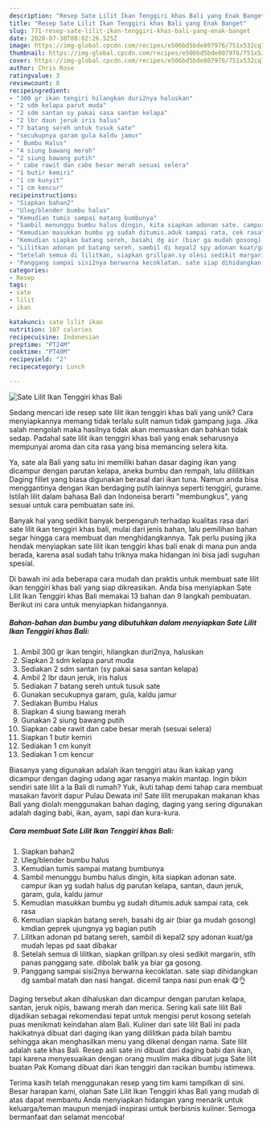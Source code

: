 ```yaml
---
description: "Resep Sate Lilit Ikan Tenggiri khas Bali yang Enak Banget"
title: "Resep Sate Lilit Ikan Tenggiri khas Bali yang Enak Banget"
slug: 771-resep-sate-lilit-ikan-tenggiri-khas-bali-yang-enak-banget
date: 2020-07-30T08:02:26.525Z
image: https://img-global.cpcdn.com/recipes/e506bd5bde807976/751x532cq70/sate-lilit-ikan-tenggiri-khas-bali-foto-resep-utama.jpg
thumbnail: https://img-global.cpcdn.com/recipes/e506bd5bde807976/751x532cq70/sate-lilit-ikan-tenggiri-khas-bali-foto-resep-utama.jpg
cover: https://img-global.cpcdn.com/recipes/e506bd5bde807976/751x532cq70/sate-lilit-ikan-tenggiri-khas-bali-foto-resep-utama.jpg
author: Chris Rose
ratingvalue: 3
reviewcount: 8
recipeingredient:
- "300 gr ikan tengiri hilangkan duri2nya haluskan"
- "2 sdm kelapa parut muda"
- "2 sdm santan sy pakai sasa santan kelapa"
- "2 lbr daun jeruk iris halus"
- "7 batang sereh untuk tusuk sate"
- "secukupnya garam gula kaldu jamur"
- " Bumbu Halus"
- "4 siung bawang merah"
- "2 siung bawang putih"
- " cabe rawit dan cabe besar merah sesuai selera"
- "1 butir kemiri"
- "1 cm kunyit"
- "1 cm kencur"
recipeinstructions:
- "Siapkan bahan2"
- "Uleg/blender bumbu halus"
- "Kemudian tumis sampai matang bumbunya"
- "Sambil menunggu bumbu halus dingin, kita siapkan adonan sate. campur ikan yg sudah halus dg parutan kelapa, santan, daun jeruk, garam, gula, kaldu jamur"
- "Kemudian masukkan bumbu yg sudah ditumis.aduk sampai rata, cek rasa"
- "Kemudian siapkan batang sereh, basahi dg air (biar ga mudah gosong) kmdian geprek ujungnya yg bagian putih"
- "Lilitkan adonan pd batang sereh, sambil di kepal2 spy adonan kuat/ga mudah lepas pd saat dibakar"
- "Setelah semua di lilitkan, siapkan grillpan.sy olesi sedikit margarin, stlh panas panggang sate. dibolak balik ya biar ga gosong."
- "Panggang sampai sisi2nya berwarna kecoklatan. sate siap dihidangkan dg sambal matah dan nasi hangat. dicemil tanpa nasi pun enak 😋👌"
categories:
- Resep
tags:
- sate
- lilit
- ikan

katakunci: sate lilit ikan 
nutrition: 107 calories
recipecuisine: Indonesian
preptime: "PT24M"
cooktime: "PT40M"
recipeyield: "2"
recipecategory: Lunch

---
```



![Sate Lilit Ikan Tenggiri khas Bali](https://img-global.cpcdn.com/recipes/e506bd5bde807976/751x532cq70/sate-lilit-ikan-tenggiri-khas-bali-foto-resep-utama.jpg)

Sedang mencari ide resep sate lilit ikan tenggiri khas bali yang unik? Cara menyiapkannya memang tidak terlalu sulit namun tidak gampang juga. Jika salah mengolah maka hasilnya tidak akan memuaskan dan bahkan tidak sedap. Padahal sate lilit ikan tenggiri khas bali yang enak seharusnya mempunyai aroma dan cita rasa yang bisa memancing selera kita.

Ya, sate ala Bali yang satu ini memiliki bahan dasar daging ikan yang dicampur dengan parutan kelapa, aneka bumbu dan rempah, lalu dililitkan Daging fillet yang biasa digunakan berasal dari ikan tuna. Namun anda bisa menggantinya dengan ikan berdaging putih lainnya seperti tenggiri, gurame. Istilah lilit dalam bahasa Bali dan Indoneisa berarti &#34;membungkus&#34;, yang sesuai untuk cara pembuatan sate ini.

Banyak hal yang sedikit banyak berpengaruh terhadap kualitas rasa dari sate lilit ikan tenggiri khas bali, mulai dari jenis bahan, lalu pemilihan bahan segar hingga cara membuat dan menghidangkannya. Tak perlu pusing jika hendak menyiapkan sate lilit ikan tenggiri khas bali enak di mana pun anda berada, karena asal sudah tahu triknya maka hidangan ini bisa jadi suguhan spesial.


Di bawah ini ada beberapa cara mudah dan praktis untuk membuat sate lilit ikan tenggiri khas bali yang siap dikreasikan. Anda bisa menyiapkan Sate Lilit Ikan Tenggiri khas Bali memakai 13 bahan dan 9 langkah pembuatan. Berikut ini cara untuk menyiapkan hidangannya.

<!--inarticleads1-->

##### Bahan-bahan dan bumbu yang dibutuhkan dalam menyiapkan Sate Lilit Ikan Tenggiri khas Bali:

1. Ambil 300 gr ikan tengiri, hilangkan duri2nya, haluskan
1. Siapkan 2 sdm kelapa parut muda
1. Sediakan 2 sdm santan (sy pakai sasa santan kelapa)
1. Ambil 2 lbr daun jeruk, iris halus
1. Sediakan 7 batang sereh untuk tusuk sate
1. Gunakan secukupnya garam, gula, kaldu jamur
1. Sediakan  Bumbu Halus
1. Siapkan 4 siung bawang merah
1. Gunakan 2 siung bawang putih
1. Siapkan  cabe rawit dan cabe besar merah (sesuai selera)
1. Siapkan 1 butir kemiri
1. Sediakan 1 cm kunyit
1. Sediakan 1 cm kencur


Biasanya yang digunakan adalah ikan tenggiri atau ikan kakap yang dicampur dengan daging udang agar rasanya makin mantap. Ingin bikin sendiri sate lilit a la Bali di rumah? Yuk, ikuti tahap demi tahap cara membuat masakan favorit dapur Pulau Dewata ini! Sate lilit merupakan makanan khas Bali yang diolah menggunakan bahan daging, daging yang sering digunakan adalah daging babi, ikan, ayam, sapi dan kura-kura. 

<!--inarticleads2-->

##### Cara membuat Sate Lilit Ikan Tenggiri khas Bali:

1. Siapkan bahan2
1. Uleg/blender bumbu halus
1. Kemudian tumis sampai matang bumbunya
1. Sambil menunggu bumbu halus dingin, kita siapkan adonan sate. campur ikan yg sudah halus dg parutan kelapa, santan, daun jeruk, garam, gula, kaldu jamur
1. Kemudian masukkan bumbu yg sudah ditumis.aduk sampai rata, cek rasa
1. Kemudian siapkan batang sereh, basahi dg air (biar ga mudah gosong) kmdian geprek ujungnya yg bagian putih
1. Lilitkan adonan pd batang sereh, sambil di kepal2 spy adonan kuat/ga mudah lepas pd saat dibakar
1. Setelah semua di lilitkan, siapkan grillpan.sy olesi sedikit margarin, stlh panas panggang sate. dibolak balik ya biar ga gosong.
1. Panggang sampai sisi2nya berwarna kecoklatan. sate siap dihidangkan dg sambal matah dan nasi hangat. dicemil tanpa nasi pun enak 😋👌


Daging tersebut akan dihaluskan dan dicampur dengan parutan kelapa, santan, jeruk nipis, bawang merah dan merica. Sering kali sate lilit Bali dijadikan sebagai rekomendasi tepat untuk mengisi perut kosong setelah puas menikmati keindahan alam Bali. Kuliner dari sate lilit Bali ini pada hakikatnya dibuat dari daging ikan yang dililitkan pada bilah bambu sehingga akan menghasilkan menu yang dikenal dengan nama. Sate lilit adalah sate khas Bali. Resep asli sate ini dibuat dari daging babi dan ikan, tapi karena menyesuaikan dengan orang muslim maka dibuat juga Sate lilit buatan Pak Komang dibuat dari ikan tenggiri dan racikan bumbu istimewa. 

Terima kasih telah menggunakan resep yang tim kami tampilkan di sini. Besar harapan kami, olahan Sate Lilit Ikan Tenggiri khas Bali yang mudah di atas dapat membantu Anda menyiapkan hidangan yang menarik untuk keluarga/teman maupun menjadi inspirasi untuk berbisnis kuliner. Semoga bermanfaat dan selamat mencoba!
